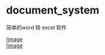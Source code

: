 # document_system
简单的word 转 excel 软件
  
[!image](https://github.com/star1986xk/document_system/blob/master/win1.jpg)  
[!image](https://github.com/star1986xk/document_system/blob/master/win2.jpg)  
